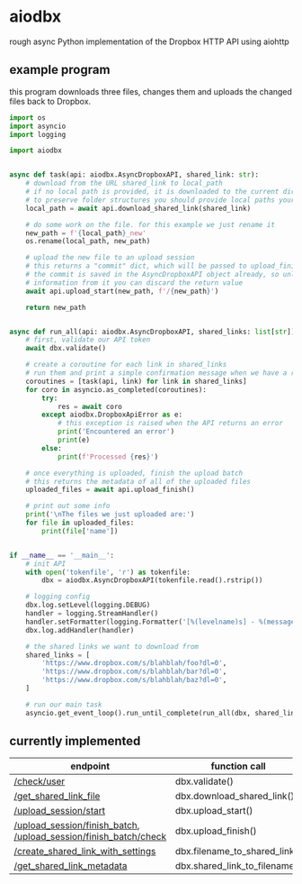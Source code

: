 # aiodbx

rough async Python implementation of the Dropbox HTTP API using aiohttp

## example program

this program downloads three files, changes them and uploads the changed files back to Dropbox.

```python
import os
import asyncio
import logging

import aiodbx


async def task(api: aiodbx.AsyncDropboxAPI, shared_link: str):
    # download from the URL shared_link to local_path
    # if no local path is provided, it is downloaded to the current directory
    # to preserve folder structures you should provide local paths yourself
    local_path = await api.download_shared_link(shared_link)

    # do some work on the file. for this example we just rename it
    new_path = f'{local_path}_new'
    os.rename(local_path, new_path)

    # upload the new file to an upload session
    # this returns a "commit" dict, which will be passed to upload_finish later
    # the commit is saved in the AsyncDropboxAPI object already, so unless you need
    # information from it you can discard the return value
    await api.upload_start(new_path, f'/{new_path}')

    return new_path


async def run_all(api: aiodbx.AsyncDropboxAPI, shared_links: list[str]):
    # first, validate our API token
    await dbx.validate()

    # create a coroutine for each link in shared_links
    # run them and print a simple confirmation message when we have a result
    coroutines = [task(api, link) for link in shared_links]
    for coro in asyncio.as_completed(coroutines):
        try:
            res = await coro
        except aiodbx.DropboxApiError as e:
            # this exception is raised when the API returns an error
            print('Encountered an error')
            print(e)
        else:
            print(f'Processed {res}')

    # once everything is uploaded, finish the upload batch
    # this returns the metadata of all of the uploaded files
    uploaded_files = await api.upload_finish()

    # print out some info
    print('\nThe files we just uploaded are:')
    for file in uploaded_files:
        print(file['name'])


if __name__ == '__main__':
    # init API
    with open('tokenfile', 'r') as tokenfile:
        dbx = aiodbx.AsyncDropboxAPI(tokenfile.read().rstrip())

    # logging config
    dbx.log.setLevel(logging.DEBUG)
    handler = logging.StreamHandler()
    handler.setFormatter(logging.Formatter('[%(levelname)s] - %(message)s'))
    dbx.log.addHandler(handler)

    # the shared links we want to download from
    shared_links = [
        'https://www.dropbox.com/s/blahblah/foo?dl=0',
        'https://www.dropbox.com/s/blahblah/bar?dl=0',
        'https://www.dropbox.com/s/blahblah/baz?dl=0',
    ]

    # run our main task
    asyncio.get_event_loop().run_until_complete(run_all(dbx, shared_links))
```

## currently implemented

| endpoint                                                     | function call                 |
| ------------------------------------------------------------ | ----------------------------- |
| [/check/user](https://www.dropbox.com/developers/documentation/http/documentation#check-user) | dbx.validate()                |
| [/get_shared_link_file](https://www.dropbox.com/developers/documentation/http/documentation#sharing-get_shared_link_file) | dbx.download_shared_link()    |
| [/upload_session/start](https://www.dropbox.com/developers/documentation/http/documentation#files-upload_session-start) | dbx.upload_start()            |
| [/upload_session/finish_batch](https://www.dropbox.com/developers/documentation/http/documentation#files-upload_session-finish_batch), [/upload_session/finish_batch/check](https://www.dropbox.com/developers/documentation/http/documentation#files-upload_session-finish_batch) | dbx.upload_finish()           |
| [/create_shared_link_with_settings](https://www.dropbox.com/developers/documentation/http/documentation#sharing-create_shared_link_with_settings) | dbx.filename_to_shared_link() |
| [/get_shared_link_metadata](https://www.dropbox.com/developers/documentation/http/documentation#sharing-get_shared_link_metadata) | dbx.shared_link_to_filename() |